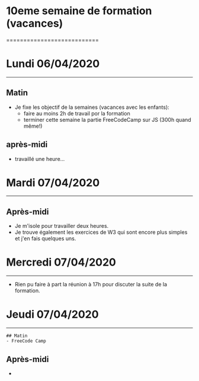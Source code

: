# 10eme semaine de formation (vacances)
===========================

# Lundi 06/04/2020
----------------------
  ## Matin
  - Je fixe les objectif de la semaines (vacances avec les enfants): 
    - faire au moins 2h de travail por la formation
    - terminer cette semaine la partie FreeCodeCamp sur JS (300h quand même!)
  
  ## après-midi

  - travaillé une heure...

# Mardi 07/04/2020
-------------------------
  ## Après-midi
  - Je m'isole pour travailler deux heures. 
  - Je trouve également les exercices de W3 qui sont encore plus simples et j'en fais quelques uns.

  # Mercredi 07/04/2020
  -------------------------
  - Rien pu faire à part la réunion à 17h pour discuter la suite de la formation.
  
  # Jeudi 07/04/2020
  -------------------------
    ## Matin
    - FreeCode Camp

  
  ## Après-midi
- 
